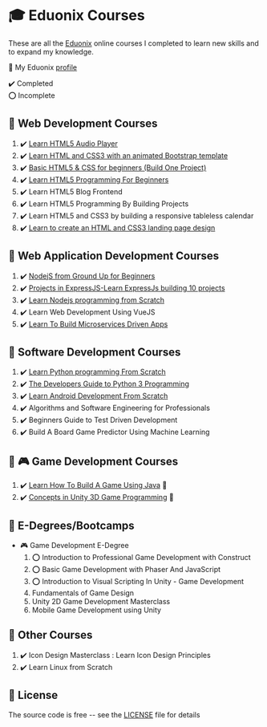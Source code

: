 # :mortar_board: Eduonix Courses

These are all the [Eduonix][eduonix] online courses I completed to learn new skills and to expand my knowledge.

:link: My Eduonix [profile](https://www.eduonix.com/u/quintin-henn)

:heavy_check_mark: Completed  
:o: Incomplete

## :beginner: Web Development Courses

1. :heavy_check_mark: [Learn HTML5 Audio Player](web-development-courses/learn-html5-audio-player/)
2. :heavy_check_mark: [Learn HTML and CSS3 with an animated Bootstrap template](web-development-courses/learn-html-and-css3-with-an-animated-bootstrap-template/)
3. :heavy_check_mark: [Basic HTML5 & CSS for beginners (Build One Project)](web-development-courses/basic-html5-css-for-beginners/)
4. :heavy_check_mark: [Learn HTML5 Programming For Beginners](web-development-courses/learn-html5-programming-for-beginners/)
5. :heavy_check_mark: Learn HTML5 Blog Frontend
6. :heavy_check_mark: Learn HTML5 Programming By Building Projects
7. :heavy_check_mark: Learn HTML5 and CSS3 by building a responsive tableless calendar
8. :heavy_check_mark: [Learn to create an HTML and CSS3 landing page design](web-development-courses/learn-to-create-landing-page/)

## :beginner: Web Application Development Courses

1. :heavy_check_mark: [NodejS from Ground Up for Beginners](web-application-courses/nodejs-from-ground-up-for-beginners/)
2. :heavy_check_mark: [Projects in ExpressJS-Learn ExpressJs building 10 projects](web-application-courses/projects-in-expressjs-learn-expressjs-building-10-projects/)
3. :heavy_check_mark: [Learn Nodejs programming from Scratch](web-application-courses/learn-nodejs-programming-from-scratch/)
4. :heavy_check_mark: Learn Web Development Using VueJS
5. :heavy_check_mark: [Learn To Build Microservices Driven Apps](web-application-courses/build-microservices-driven-apps/)

## :beginner: Software Development Courses

1. :heavy_check_mark: [Learn Python programming From Scratch](software-development-courses/learn-python-programming-from-scratch/)
2. :heavy_check_mark: [The Developers Guide to Python 3 Programming](software-development-courses/developers-guide-to-python-3-programming/)
3. :heavy_check_mark: [Learn Android Development From Scratch](software-development-courses/android-development-scratch/)
4. :heavy_check_mark: Algorithms and Software Engineering for Professionals
5. :heavy_check_mark: Beginners Guide to Test Driven Development
6. :heavy_check_mark: Build A Board Game Predictor Using Machine Learning

## :beginner: :video_game: Game Development Courses

1. :heavy_check_mark: [Learn How To Build A Game Using Java](https://github.com/learning-game-development/learning-java-game-development/blob/master/block-breaker-tutorial) :rocket:
2. :heavy_check_mark: [Concepts in Unity 3D Game Programming](https://github.com/learning-game-development/learning-unity-game-development/tree/master/Eduonix-Unity-Courses) :rocket:

## :beginner: E-Degrees/Bootcamps

- :video_game: Game Development E-Degree
  1. :o: Introduction to Professional Game Development with Construct
  2. :o: Basic Game Development with Phaser And JavaScript
  3. :o: Introduction to Visual Scripting In Unity - Game Development
  4. Fundamentals of Game Design
  5. Unity 2D Game Development Masterclass
  6. Mobile Game Development using Unity

## :beginner: Other Courses

1. :heavy_check_mark: Icon Design Masterclass : Learn Icon Design Principles
2. :heavy_check_mark: Learn Linux from Scratch

## :page_with_curl: License

The source code is free -- see the [LICENSE](LICENSE) file for details

[eduonix]: https://www.eduonix.com/
